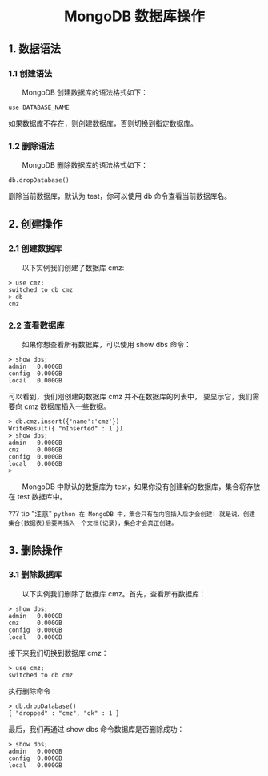 
<center><h1> MongoDB 数据库操作</h1></center>

## 1. 数据语法
### 1.1 创建语法
&#160; &#160; &#160; &#160;MongoDB 创建数据库的语法格式如下：

```
use DATABASE_NAME
```
如果数据库不存在，则创建数据库，否则切换到指定数据库。

### 1.2 删除语法
&#160; &#160; &#160; &#160;MongoDB 删除数据库的语法格式如下：

```
db.dropDatabase()
```
删除当前数据库，默认为 test，你可以使用 db 命令查看当前数据库名。

## 2. 创建操作
### 2.1 创建数据库
&#160; &#160; &#160; &#160;以下实例我们创建了数据库 cmz:

```
> use cmz;
switched to db cmz
> db
cmz
```

### 2.2 查看数据库
&#160; &#160; &#160; &#160;如果你想查看所有数据库，可以使用 show dbs 命令：
```
> show dbs;
admin   0.000GB
config  0.000GB
local   0.000GB
```
可以看到，我们刚创建的数据库 cmz 并不在数据库的列表中， 要显示它，我们需要向 cmz 数据库插入一些数据。
```
> db.cmz.insert({'name':'cmz'})
WriteResult({ "nInserted" : 1 })
> show dbs;
admin   0.000GB
cmz     0.000GB
config  0.000GB
local   0.000GB
>

```

&#160; &#160; &#160; &#160;MongoDB 中默认的数据库为 test，如果你没有创建新的数据库，集合将存放在 test 数据库中。

??? tip "注意"
    ```python
    在 MongoDB 中，集合只有在内容插入后才会创建! 就是说，创建集合(数据表)后要再插入一个文档(记录)，集合才会真正创建。
    ```

## 3. 删除操作
### 3.1 删除数据库
&#160; &#160; &#160; &#160;以下实例我们删除了数据库 cmz。首先，查看所有数据库：

```
> show dbs;
admin   0.000GB
cmz     0.000GB
config  0.000GB
local   0.000GB
```
接下来我们切换到数据库 cmz：

```
> use cmz;
switched to db cmz
```
执行删除命令：

```
> db.dropDatabase()
{ "dropped" : "cmz", "ok" : 1 }
```
最后，我们再通过 show dbs 命令数据库是否删除成功：
```
> show dbs;
admin   0.000GB
config  0.000GB
local   0.000GB
```

